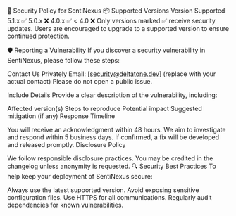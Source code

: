 🔐 Security Policy for SentiNexus
📦 Supported Versions
Version	Supported
5.1.x	✅
5.0.x	❌
4.0.x	✅
< 4.0	❌
Only versions marked ✅ receive security updates. Users are encouraged to upgrade to a supported version to ensure continued protection.

🛡️ Reporting a Vulnerability
If you discover a security vulnerability in SentiNexus, please follow these steps:

Contact Us Privately
Email: [security@deltatone.dev] (replace with your actual contact)
Please do not open a public issue.

Include Details
Provide a clear description of the vulnerability, including:

Affected version(s)
Steps to reproduce
Potential impact
Suggested mitigation (if any)
Response Timeline

You will receive an acknowledgment within 48 hours.
We aim to investigate and respond within 5 business days.
If confirmed, a fix will be developed and released promptly.
Disclosure Policy

We follow responsible disclosure practices.
You may be credited in the changelog unless anonymity is requested.
🔍 Security Best Practices
To help keep your deployment of SentiNexus secure:

Always use the latest supported version.
Avoid exposing sensitive configuration files.
Use HTTPS for all communications.
Regularly audit dependencies for known vulnerabilities.
